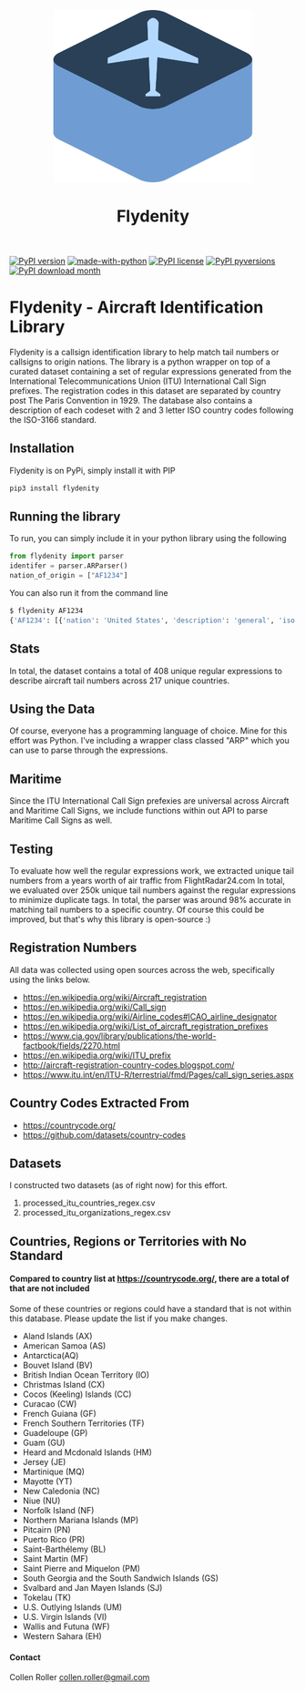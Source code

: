 <p align="center">
  <img src="/images/Box.png" width="350" title="ARP">
</p>

# <div align="center">Flydenity<br /><br />

[![PyPI version](https://badge.fury.io/py/flydenity.svg)](https://badge.fury.io/py/flydenity)
[![made-with-python](https://img.shields.io/badge/Made%20with-Python-1f425f.svg)](https://www.python.org/)
[![PyPI license](https://img.shields.io/pypi/l/ansicolortags.svg)](https://pypi.python.org/pypi/flydenity/)
[![PyPI pyversions](https://img.shields.io/pypi/pyversions/ansicolortags.svg)](https://pypi.python.org/pypi/flydenity/)
[![PyPI download month](https://img.shields.io/pypi/dm/ansicolortags.svg)](https://pypi.python.org/pypi/flydenity/)


# Flydenity - Aircraft Identification Library

Flydenity is a callsign identification library to help match tail numbers or
callsigns to origin nations. The library is a python wrapper on top of a curated
dataset containing a set of regular expressions generated from the
International Telecommunications Union (ITU) International Call Sign prefixes.
The registration codes in this dataset are separated by country post The Paris
Convention in 1929. The database also contains a description of each codeset
with 2 and 3 letter ISO country codes following the ISO-3166 standard.

## Installation

Flydenity is on PyPi, simply install it with PIP

  ```bash
  pip3 install flydenity
  ```

## Running the library

To run, you can simply include it in your python library using the following

  ```python
  from flydenity import parser
  identifer = parser.ARParser()
  nation_of_origin = ["AF1234"]
  ```

You can also run it from the command line

  ```bash
  $ flydenity AF1234
  {'AF1234': [{'nation': 'United States', 'description': 'general', 'iso codes': "['US', 'USA']"}]}
  ```

## Stats
In total, the dataset contains a total of 408 unique regular expressions to
describe aircraft tail numbers across 217 unique countries.

## Using the Data
Of course, everyone has a programming language of choice. Mine for this effort
was Python. I've including a wrapper class classed "ARP" which you can use to
parse through the expressions.

## Maritime
Since the ITU International Call Sign prefexies are universal across Aircraft
and Maritime Call Signs, we include functions within out API to parse Maritime
Call Signs as well.

## Testing
To evaluate how well the regular expressions work, we extracted unique tail
numbers from a years worth of air traffic from FlightRadar24.com In total,
we evaluated over 250k unique tail numbers against the regular expressions
to minimize duplicate tags. In total, the parser was around 98% accurate in
matching tail numbers to a specific country. Of course this could be
improved, but that's why this library is open-source :)

## Registration Numbers
All data was collected using open sources across the web, specifically using
the links below.
- https://en.wikipedia.org/wiki/Aircraft_registration
- https://en.wikipedia.org/wiki/Call_sign
- https://en.wikipedia.org/wiki/Airline_codes#ICAO_airline_designator
- https://en.wikipedia.org/wiki/List_of_aircraft_registration_prefixes
- https://www.cia.gov/library/publications/the-world-factbook/fields/2270.html
- https://en.wikipedia.org/wiki/ITU_prefix
- http://aircraft-registration-country-codes.blogspot.com/
- https://www.itu.int/en/ITU-R/terrestrial/fmd/Pages/call_sign_series.aspx

## Country Codes Extracted From
- https://countrycode.org/
- https://github.com/datasets/country-codes

## Datasets
I constructed two datasets (as of right now) for this effort.
1. processed_itu_countries_regex.csv
2. processed_itu_organizations_regex.csv


## Countries, Regions or Territories with No Standard
#### Compared to country list at https://countrycode.org/, there are a total of that are not included
Some of these countries  or regions could have a standard that is not within
this database. Please update the list if you make changes.
- Aland Islands (AX)
- American Samoa (AS)
- Antarctica(AQ)
- Bouvet Island	(BV)
- British Indian Ocean Territory (IO)
- Christmas Island (CX)
- Cocos (Keeling) Islands (CC)
- Curacao (CW)
- French Guiana	(GF)
- French Southern Territories (TF)
- Guadeloupe (GP)
- Guam (GU)
- Heard and Mcdonald Islands (HM)
- Jersey (JE)
- Martinique (MQ)
- Mayotte (YT)
- New Caledonia (NC)
- Niue (NU)
- Norfolk Island (NF)
- Northern Mariana Islands (MP)
- Pitcairn (PN)
- Puerto Rico (PR)
- Saint-Barthélemy (BL)
- Saint Martin (MF)
- Saint Pierre and Miquelon (PM)
- South Georgia and the South Sandwich Islands (GS)
- Svalbard and Jan Mayen Islands (SJ)
- Tokelau (TK)
- U.S. Outlying Islands (UM)
- U.S. Virgin Islands (VI)
- Wallis and Futuna (WF)
- Western Sahara (EH)


#### Contact

Collen Roller
collen.roller@gmail.com
